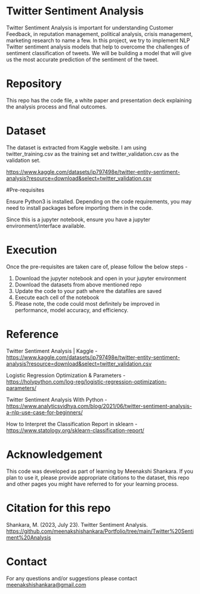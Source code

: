 
# Twitter Sentiment Analysis

Twitter Sentiment Analysis is important for understanding Customer Feedback, in reputation management, political analysis, crisis management, marketing research to name a few.
In this project, we try to implement NLP Twitter sentiment analysis models that help to overcome the challenges of sentiment classification of tweets. We will be building a model that will give us the most accurate prediction of the sentiment of the tweet.

# Repository

This repo has the code file, a white paper and presentation deck explaining the analysis process and final outcomes.

# Dataset

The dataset is extracted from Kaggle website. I am using twitter_training.csv as the training set and twitter_validation.csv as the validation set.

https://www.kaggle.com/datasets/jp797498e/twitter-entity-sentiment-analysis?resource=download&select=twitter_validation.csv 

#Pre-requisites

Ensure Python3 is installed.
Depending on the code requirements, you may need to install packages before importing them in the code.

Since this is a jupyter notebook, ensure you have a jupyter environment/interface available.

# Execution

Once the pre-requisites are taken care of, please follow the below steps - 
1. Download the jupyter notebook and open in your jupyter environment
2. Download the datasets from above mentioned repo
3. Update the code to your path where the datafiles are saved
4. Execute each cell of the notebook
5. Please note, the code could most definitely be improved in performance, model accuracy, and efficiency.


# Reference

Twitter Sentiment Analysis | Kaggle - 
https://www.kaggle.com/datasets/jp797498e/twitter-entity-sentiment-analysis?resource=download&select=twitter_validation.csv

Logistic Regression Optimization & Parameters - 
https://holypython.com/log-reg/logistic-regression-optimization-parameters/

Twitter Sentiment Analysis With Python - 
https://www.analyticsvidhya.com/blog/2021/06/twitter-sentiment-analysis-a-nlp-use-case-for-beginners/

How to Interpret the Classification Report in sklearn - 
https://www.statology.org/sklearn-classification-report/ 


# Acknowledgement 
This code was developed as part of learning by Meenakshi Shankara.
If you plan to use it, please provide appropriate citations to the dataset, this repo and other pages you might have referred to for your learning process.

# Citation for this repo
Shankara, M. (2023, July 23). Twitter Sentiment Analysis. https://github.com/meenakshishankara/Portfolio/tree/main/Twitter%20Sentiment%20Analysis

# Contact
For any questions and/or suggestions please contact meenakshishankara@gmail.com
